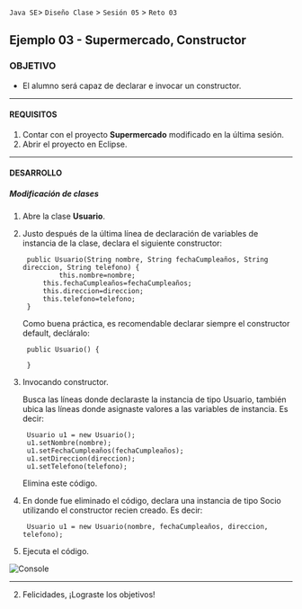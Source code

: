 
`Java SE`> `Diseño Clase` > `Sesión 05` > `Reto 03`

## Ejemplo 03 - Supermercado, Constructor

### OBJETIVO

- El alumno será capaz de declarar e invocar un constructor.

<hr>

#### REQUISITOS

1. Contar con el proyecto <b>Supermercado</b> modificado en la última sesión.
2. Abrir el proyecto en Eclipse.

<hr>

#### DESARROLLO

##### Modificación de clases

1. Abre la clase <b>Usuario</b>.
2. Justo después de la última línea de declaración de variables de instancia de la clase, declara el siguiente constructor:

  		public Usuario(String nombre, String fechaCumpleaños, String direccion, String telefono) {
    			this.nombre=nombre;
			this.fechaCumpleaños=fechaCumpleaños;
			this.direccion=direccion;
			this.telefono=telefono;
		}
		
   Como buena práctica, es recomendable declarar siempre el constructor default, decláralo:
   
   		public Usuario() {
		
		}
   
3. Invocando constructor.

   Busca las líneas donde declaraste la instancia de tipo Usuario, también ubica las líneas donde asignaste valores a las variables de instancia. Es decir:
   
  		Usuario u1 = new Usuario();
		u1.setNombre(nombre);
		u1.setFechaCumpleaños(fechaCumpleaños);
		u1.setDireccion(direccion);
		u1.setTelefono(telefono);	
   
   Elimina este código.
   
4. En donde fue eliminado el código, declara una instancia de tipo Socio utilizando el constructor recien creado. Es decir:

		Usuario u1 = new Usuario(nombre, fechaCumpleaños, direccion, telefono);				

5. Ejecuta el código.

![Console](https://user-images.githubusercontent.com/56565204/67644097-e6812a00-f8e3-11e9-8a57-64d333ad7c81.png)

<hr>

2. Felicidades, ¡Lograste los objetivos!
